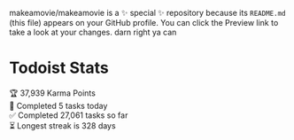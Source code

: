 makeamovie/makeamovie is a ✨ special ✨ repository because its `README.md` (this file) appears on your GitHub profile.
You can click the Preview link to take a look at your changes. darn right ya can

# Todoist Stats

<!-- TODO-IST:START -->
🏆  37,939 Karma Points           
🌸  Completed 5 tasks today           
✅  Completed 27,061 tasks so far           
⏳  Longest streak is 328 days
<!-- TODO-IST:END -->